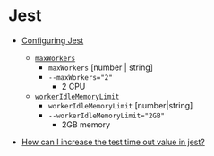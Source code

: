 # Jest

- [Configuring Jest](https://jestjs.io/docs/29.1/configuration#maxworkers-number--string)

  - [`maxWorkers`](https://jestjs.io/docs/29.1/configuration#maxworkers-number--string)
    - `maxWorkers` [number | string]
    - `--maxWorkers="2"`
      - 2 CPU
  - [`workerIdleMemoryLimit`](https://jestjs.io/docs/29.1/configuration#workeridlememorylimit-numberstring)
    - `workerIdleMemoryLimit` [number|string]
    - `--workerIdleMemoryLimit="2GB"`
      - 2GB memory

- [How can I increase the test time out value in jest?](https://stackoverflow.com/questions/68811529/how-can-i-increase-the-test-time-out-value-in-jest)
